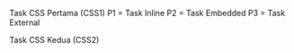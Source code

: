 Task CSS Pertama (CSS1)
   P1 = Task Inline
   P2 = Task Embedded
   P3 = Task External

Task CSS Kedua (CSS2)
